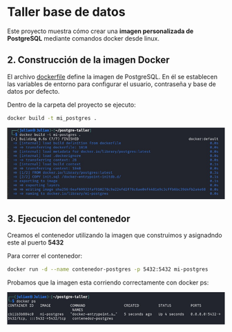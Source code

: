
# Taller base de datos

Este proyecto muestra cómo crear una **imagen personalizada de PostgreSQL** mediante comandos docker desde linux.


## 2. Construcción de la imagen Docker

El archivo [dockerfile](./dockerfile) define la imagen de PostgreSQL. En él se establecen las variables de entorno para configurar el usuario, contraseña y base de datos por defecto.

Dentro de la carpeta del proyecto se ejecuto:

```bash
docker build -t mi_postgres .
```

![Texto alternativo](./BUILD.jpeg)

## 3. Ejecucion del contenedor

Creamos el contenedor utilizando la imagen que construimos y asignadndo este al puerto **5432**

Para correr el contenedor:

```bash
docker run -d --name contenedor-postgres -p 5432:5432 mi-postgres 
```
 
Probamos que la imagen esta corriendo correctamente con docker ps:

![Texto alternativo](https://github.com/julianceron64/Docker_Postgre/blob/main/PS.jpeg?raw=true)

